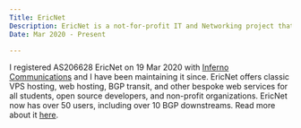 ```yaml
---
Title: EricNet
Description: EricNet is a not-for-profit IT and Networking project that provides free hosting and BGP upstream to students and open-source projects. EricNet offers classic VPS Hosting, web hosting, BGP transit, and other bespoke web services for all students, open source developers, and non-profit organizations. EricNet has over 50 users and 10 BGP downstreams.
Date: Mar 2020 - Present

---
```


I registered AS206628 EricNet on 19 Mar 2020 with [Inferno
Communications](https://infernocomms.com/) and I have been maintaining it since.
EricNet offers classic VPS hosting, web hosting, BGP transit, and other bespoke
web services for all students, open source developers, and non-profit
organizations. EricNet now has over 50 users, including over 10 BGP downstreams.
Read more about it [here](https://as206628.net).
